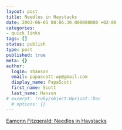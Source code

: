 ```yaml
---
layout: post
title: Needles in Haystacks
date: 2003-06-05 08:06:30.000000000 +02:00
categories:
- quick links
tags: []
status: publish
type: post
published: true
meta: {}
author:
  login: shanson
  email: papascott-wp@gmail.com
  display_name: PapaScott
  first_name: Scott
  last_name: Hanson
# excerpt: !ruby/object:Hpricot::Doc
  # options: {}
---
```

<p><a title="One man's trash..." href="http://www.eamonn.com/archives/000472.html#000472">Eamonn Fitzgerald: Needles in Haystacks</a></p>
